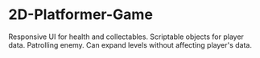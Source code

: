 # 2D-Platformer-Game
Responsive UI for health and collectables. Scriptable objects for player data. Patrolling enemy. Can expand levels without affecting player's data.
